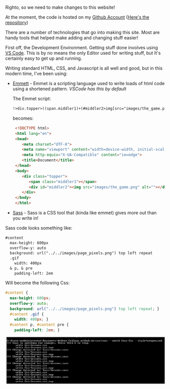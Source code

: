 Righto, so we need to make changes to this website!

At the moment, the code is hosted on my [Github Account](http://github.com/Andrew-College) ([Here's the repository](https://github.com/Andrew-College/Andrew-College.github.io))

There are a number of technologies that go into making this site. Most are handy tools that helped make adding and changing stuff easier!

First off, the Development Environment.
Getting stuff done involves using [VS Code](https://code.visualstudio.com/). This is by no means the only Editor used for writing stuff, but It's certainly easy to get up and running.

Writing standard HTML, CSS, and Javascript is all well and good, but in this modern time, I've been using:

- [Emmett](https://emmet.io/) - Emmet is a scripting language used to write loads of html code using a shortened pattern. *VSCode has this by default*

  The Emmet script:
  ```html
  !>div.topper>((span.middler1)+(#middler2>img[src="images/the_game.png"]))
  ```

  becomes:
  ```html
   <!DOCTYPE html>
   <html lang="en">
   <head>
      <meta charset="UTF-8">
      <meta name="viewport" content="width=device-width, initial-scale=1.0">
      <meta http-equiv="X-UA-Compatible" content="ie=edge">
      <title>Document</title>
   </head>
   <body>
      <div class="topper">
         <span class="middler1"></span>
         <div id="middler2"><img src="images/the_game.png" alt=""></div>
      </div>
   </body>
   </html>
  ```

- [Sass](http://sass-lang.com/) - Sass is a CSS tool that (kinda like emmet) gives more out than you write in!

Sass code looks something like:

```
#content
  max-height: 600px
  overflow-y: auto
  background: url("../../images/page_pixels.png") top left repeat
  .gif
    width: 400px
  & p, & pre
    padding-left: 2em
```

Will become the following Css:

```Css
#content {
  max-height: 600px;
  overflow-y: auto;
  background: url("../../images/page_pixels.png") top left repeat; }
  #content .gif {
    width: 400px; }
  #content p, #content pre {
    padding-left: 2em; }
```

![Compiling Sass code (Sass Folder) to Css (Css Folder)](images/sass_compiling_code.png "Compiling Sass code (Sass Folder) to Css (Css Folder)")